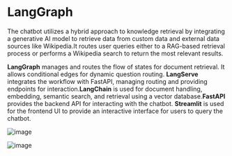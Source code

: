# LangGraph

The chatbot utilizes a hybrid approach to knowledge retrieval by integrating a generative AI model to retrieve data from custom data and external data sources like Wikipedia.​It routes user queries either to a RAG-based retrieval process or performs a Wikipedia search to return the most relevant results.


**LangGraph** manages and routes the flow of states for document retrieval. It allows conditional edges for dynamic question routing.​
**LangServe** integrates the workflow with FastAPI, managing routing and providing endpoints for interaction.​
**LangChain** is used for document handling, embedding, semantic search, and retrieval using a vector database.​
**FastAPI** provides the backend API for interacting with the chatbot.​
**Streamlit** is used for the frontend UI to provide an interactive interface for users to query the chatbot.


![image](https://github.com/user-attachments/assets/000d707b-791a-4977-8e7f-ef483b4435ac)


![image](https://github.com/user-attachments/assets/377a1ef9-5e39-40d5-9b6a-51849888996a)
